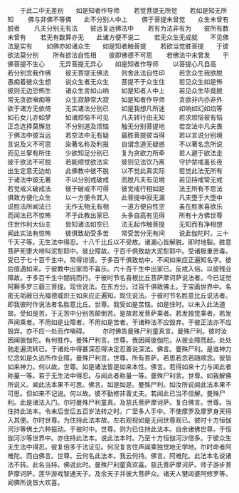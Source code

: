 <!-- { "loadSidebar": true } -->
　　于此二中无差别　　如是知者作导师
　　若觉菩提无所觉　　若如是知无所知
　　佛与非佛不等佛　　此不分别人中上
　　佛于菩提未曾觉　　众生未曾有脱者
　　凡夫分别无有法　　彼远复远佛法中
　　若有为法非有为　　彼所有数未曾有
　　若无有数算亦无　　此诸方便不说二
　　若无众生无成就　　不见佛法是实有
　　如佛亦如诸众生　　如是知者触菩提
　　若欲当觉胜菩提　　于彼欲法莫分别
　　所有欲法自性相　　彼即佛德不可思
　　若佛法中未曾发　　于佛菩提不生心
　　无异菩提无异心　　如是知者作导师
　　以菩提心凡自高　　若分别念我作佛
　　彼无菩提无佛法　　则舍此法自性印
　　若念众生我欲脱　　愚痴着彼众生想
　　说众生者无众生　　菩提不于众生住
　　若见众生如是怖　　彼则无边恐怖生
　　诸众生言如山响　　如是知者人中上
　　若见众生毕竟脱　　常无贪欲嗔痴等
　　众生寂静常大寂　　如是知者作导师
　　贪欲非内亦非外　　欲于诸方无依倚
　　无实诸法分别已　　如是我想凡所迷
　　如响如幻如焰等　　如石女儿亦如梦
　　如诸烦恼不可见　　凡夫转行由无知
　　若求烦恼彼有恼　　正念选择莫懈怠
　　不分别道及烦恼　　触无分别菩提地
　　若空法中凡夫畏　　于佛法中彼当远
　　若空法中无有疑　　最胜菩提彼当得
　　若以言说分别境　　言说及义不可思
　　染著名称及利报　　自谓念道无疑惑
　　不以著名念所说　　而见兰拏有所住
　　少欲知足分别已　　复为贪欲力所牵
　　若人避于欲法走　　彼于欲法不可脱
　　若能顺觉欲法实　　彼则见法饮乃离
　　守护禁戒虽长夜　　出生定意无边劫
　　此佛教中彼不脱　　以不觉此真实际
　　若觉此法无所有　　于诸法中彼无著
　　不以分别戒破戒　　而脱凡夫有见境
　　若见持戒常无戒　　若觉戒义破戒法
　　彼于破戒不可得　　彼觉戒行相如是
　　法王所有不思法　　俱致方便化众生
　　以一方便令其入　　此菩提中寂无漏
　　凡夫堕于大堕中　　说胜法所闻法已
　　无作无物无有相　　一道方便自性空
　　虽在胜家喜欲乐　　而闻法已不惊怖
　　不于此教出家已　　头多自高有见得
　　所有十方佛世尊　　住世作利大仙主
　　皆知诸法如空已　　法无起作触菩提
　　无知而有净相想　　闻此实法有惊怖
　　彼俱致劫受多苦　　常受苦分无有间
　　说此伽陀时。三十千天子等。无生法中得忍。十八千比丘以不受故。诸漏心皆解脱。即时地裂。胜意菩萨死堕大啼叫泥犁耶中。彼业障故。于百千俱致劫大泥犁耶中。受诸极重苦毒。受已于七十百千生中。常得诽谤。于多百千俱致劫中。不闻如来应正遍知名字。彼后值遇如来。于彼教中出家而不喜乐。六十百千生中出家已。反戒入俗。以彼残业障故。于多百千生中闇钝而行。于彼时节名喜根比丘菩萨摩诃萨说法者。今已证觉阿耨多罗三藐三菩提。现住说法。在东方分。过百千俱致佛土。于宝画世界中。名密无垢蔽日光福德威炽王如来应正遍知。现住说法。于彼时节名胜意比丘说法者。即我彼时作说法者名胜意比丘。世尊。我受如是苦恼。如是住时。以未入此法道故。受如是苦。于无苦中分别苦颠倒苦。是故若发菩萨乘者。若发独觉乘者。若发声闻乘者。不用如是业障者。不用如是苦者。于诸种法不应毁弃。于彼正法亦不应毁弃。亦不应一处而作嗔碍。
　　尔时佛告曼殊尸利童真言。曼殊尸利。彼时汝因闻彼伽陀。有何胜作。曼殊尸利言。世尊。我因闻彼伽陀。从彼业障而起。处处驰走遍流转已。于诸处中得甚深忍得决定忍善说深法。佛言。曼殊尸利。是谁神力忆念如是久远所作业障。曼殊尸利言。世尊。所有菩萨。若思若念若随顺念。彼皆如来神力。何以故。世尊。如是诸法皆是如来本性。佛言。若得如来十力与闻此者称量一等。若于无生法中得忍。与闻此者称量一等。曼殊尸利言。世尊。如我解佛所说义。闻此法本果不可思。佛言。如是如是。曼殊尸利。如汝所说闻此法本果不可思。但如来不记说。何以故。彼不勤修非善丈夫。若闻此已当不信解。曼殊尸利。此是诸法入门。尔时曼殊尸利童真。及慈氏菩萨摩诃萨。复白佛言。世尊。当住持此法本。令末后世后五百岁法转之时。广至多人手中。不使摩罗及摩罗身天得入其便。尔时世尊。为住持此法本故。左右观视如是无间世尊观已。彼时十方恒伽河沙等佛土六种振动。于彼时中。世尊。则为已住持此法本。自余诸佛世尊。于恒伽河沙等世界中。亦住持此法本。说此法本时。乃至十方恒伽河沙倍多。于彼众生无生法中得忍。彼复倍多于法证见。何况复言住声闻乘独觉地无学地。尔时命者阿难陀。而白佛言。世尊。云何名此法本。我云何持。佛言。阿难陀。此法本名说诸法不转。此名当持。佛说此时。曼殊尸利童真欢喜。慈氏菩萨摩诃萨。师子游步菩萨摩诃萨。莲华游戏智通天子。及余天子并彼大菩萨众。诸天人犍闼婆阿修罗等。闻佛所说皆大欢喜。


